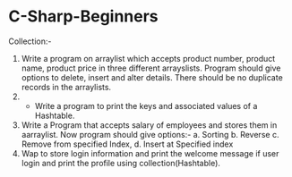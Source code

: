 # C-Sharp-Beginners

Collection:-
1.	Write a program on arraylist which accepts product number, product name, product price in three different arrayslists. Program should give options to delete, insert and alter details. There should be no duplicate records in the arraylists.
2.	- Write a program to print the keys and associated values of a Hashtable.
3.	Write a Program that accepts salary of employees and stores them in aarraylist. Now      program should give options:-
a.	 Sorting
b.	 Reverse
c.	 Remove from specified Index,
d.	 Insert at Specified index
4.	Wap to store login information and print the welcome message if user login and print the profile using collection(Hashtable).
